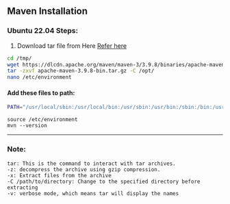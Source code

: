 ## Maven Installation
### Ubuntu 22.04 Steps:
1. Download tar file from Here [Refer here](https://maven.apache.org/download.cgi)
```bash
cd /tmp/
wget https://dlcdn.apache.org/maven/maven-3/3.9.8/binaries/apache-maven-3.9.8-bin.tar.gz
tar -zxvf apache-maven-3.9.8-bin.tar.gz -C /opt/
nano /etc/environment
```
#### Add these files to path:
```bash
PATH="/usr/local/sbin:/usr/local/bin:/usr/sbin:/usr/bin:/sbin:/bin:/usr/games:/usr/local/games:/snap/bin:/opt/apache-maven-3.9.8/bin"
```
```
source /etc/environment
mvn --version
```
---
### Note:
```
tar: This is the command to interact with tar archives.
-z: decompress the archive using gzip compression.
-x: Extract files from the archive
-C /path/to/directory: Change to the specified directory before extracting
-v: verbose mode, which means tar will display the names
``` 
